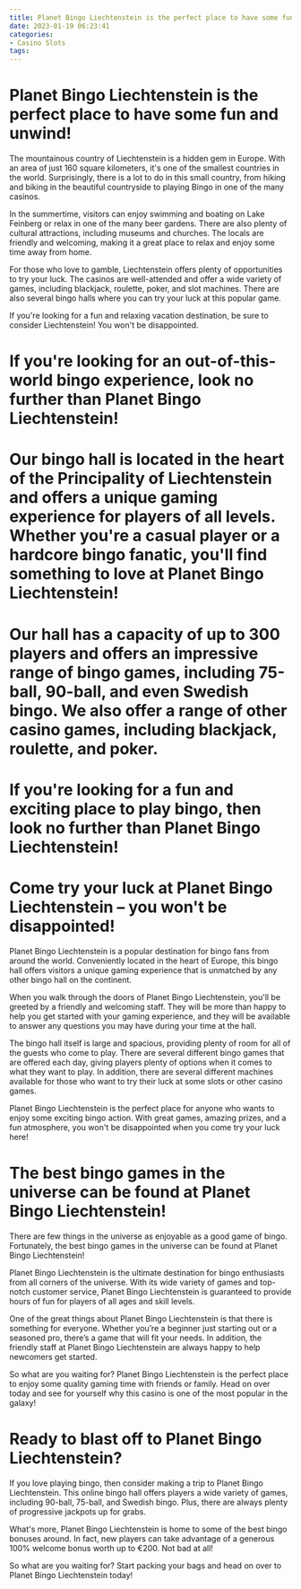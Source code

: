 ```yaml
---
title: Planet Bingo Liechtenstein is the perfect place to have some fun and unwind!
date: 2023-01-19 06:23:41
categories:
- Casino Slots
tags:
---
```



#  Planet Bingo Liechtenstein is the perfect place to have some fun and unwind!

The mountainous country of Liechtenstein is a hidden gem in Europe. With an area of just 160 square kilometers, it's one of the smallest countries in the world. Surprisingly, there is a lot to do in this small country, from hiking and biking in the beautiful countryside to playing Bingo in one of the many casinos.

In the summertime, visitors can enjoy swimming and boating on Lake Feinberg or relax in one of the many beer gardens. There are also plenty of cultural attractions, including museums and churches. The locals are friendly and welcoming, making it a great place to relax and enjoy some time away from home.

For those who love to gamble, Liechtenstein offers plenty of opportunities to try your luck. The casinos are well-attended and offer a wide variety of games, including blackjack, roulette, poker, and slot machines. There are also several bingo halls where you can try your luck at this popular game.

If you're looking for a fun and relaxing vacation destination, be sure to consider Liechtenstein! You won't be disappointed.

#  If you're looking for an out-of-this-world bingo experience, look no further than Planet Bingo Liechtenstein!

#

# Our bingo hall is located in the heart of the Principality of Liechtenstein and offers a unique gaming experience for players of all levels. Whether you're a casual player or a hardcore bingo fanatic, you'll find something to love at Planet Bingo Liechtenstein!

#

# Our hall has a capacity of up to 300 players and offers an impressive range of bingo games, including 75-ball, 90-ball, and even Swedish bingo. We also offer a range of other casino games, including blackjack, roulette, and poker.

#

# If you're looking for a fun and exciting place to play bingo, then look no further than Planet Bingo Liechtenstein!

#  Come try your luck at Planet Bingo Liechtenstein – you won't be disappointed!

Planet Bingo Liechtenstein is a popular destination for bingo fans from around the world. Conveniently located in the heart of Europe, this bingo hall offers visitors a unique gaming experience that is unmatched by any other bingo hall on the continent.

When you walk through the doors of Planet Bingo Liechtenstein, you'll be greeted by a friendly and welcoming staff. They will be more than happy to help you get started with your gaming experience, and they will be available to answer any questions you may have during your time at the hall.

The bingo hall itself is large and spacious, providing plenty of room for all of the guests who come to play. There are several different bingo games that are offered each day, giving players plenty of options when it comes to what they want to play. In addition, there are several different machines available for those who want to try their luck at some slots or other casino games.

Planet Bingo Liechtenstein is the perfect place for anyone who wants to enjoy some exciting bingo action. With great games, amazing prizes, and a fun atmosphere, you won't be disappointed when you come try your luck here!

#  The best bingo games in the universe can be found at Planet Bingo Liechtenstein!

There are few things in the universe as enjoyable as a good game of bingo. Fortunately, the best bingo games in the universe can be found at Planet Bingo Liechtenstein!

Planet Bingo Liechtenstein is the ultimate destination for bingo enthusiasts from all corners of the universe. With its wide variety of games and top-notch customer service, Planet Bingo Liechtenstein is guaranteed to provide hours of fun for players of all ages and skill levels.

One of the great things about Planet Bingo Liechtenstein is that there is something for everyone. Whether you’re a beginner just starting out or a seasoned pro, there’s a game that will fit your needs. In addition, the friendly staff at Planet Bingo Liechtenstein are always happy to help newcomers get started.

So what are you waiting for? Planet Bingo Liechtenstein is the perfect place to enjoy some quality gaming time with friends or family. Head on over today and see for yourself why this casino is one of the most popular in the galaxy!

#  Ready to blast off to Planet Bingo Liechtenstein?

If you love playing bingo, then consider making a trip to Planet Bingo Liechtenstein. This online bingo hall offers players a wide variety of games, including 90-ball, 75-ball, and Swedish bingo. Plus, there are always plenty of progressive jackpots up for grabs.

What's more, Planet Bingo Liechtenstein is home to some of the best bingo bonuses around. In fact, new players can take advantage of a generous 100% welcome bonus worth up to €200. Not bad at all!

So what are you waiting for? Start packing your bags and head on over to Planet Bingo Liechtenstein today!